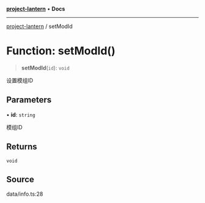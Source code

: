 [**project-lantern**](../README.md) • **Docs**

***

[project-lantern](../globals.md) / setModId

# Function: setModId()

> **setModId**(`id`): `void`

设置模组ID

## Parameters

• **id**: `string`

模组ID

## Returns

`void`

## Source

data/info.ts:28
